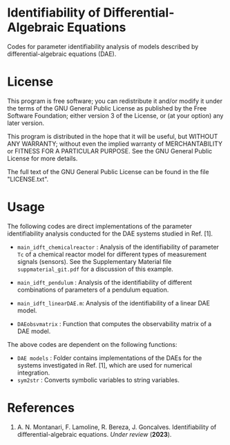 # Identifiability of Differential-Algebraic Equations
Codes for parameter identifiability analysis of models described by differential-algebraic equations (DAE).

# License

This program is free software; you can redistribute it and/or modify it under the terms of the GNU General Public License as published by the Free Software Foundation; either version 3 of the License, or (at your option) any later version.

This program is distributed in the hope that it will be useful, but WITHOUT ANY WARRANTY; without even the implied warranty of MERCHANTABILITY or FITNESS FOR A PARTICULAR PURPOSE. See the GNU General Public License for more details.

The full text of the GNU General Public License can be found in the file "LICENSE.txt".


# Usage

The following codes are direct implementations of the parameter identifiability analysis conducted for the DAE systems studied in Ref. [1].

- `main_idft_chemicalreactor` : Analysis of the identifiability of parameter `Tc` of a chemical reactor model for different types of measurement signals (sensors). See the Supplementary Material file `suppmaterial_git.pdf` for a discussion of this example.

- `main_idft_pendulum` : Analysis of the identifiability of different combinations of parameters of a pendulum equation.

- `main_idft_linearDAE.m`: Analysis of the identifiability of a linear DAE model.

- `DAEobsvmatrix` : Function that computes the observability matrix of a DAE model.


The above codes are dependent on the following functions:

- `DAE models` : Folder contains implementations of the DAEs for the systems investigated in Ref. [1], which are used for numerical integration.
- `sym2str` : Converts symbolic variables to string variables. 


# References
1. A. N. Montanari, F. Lamoline, R. Bereza, J. Goncalves. Identifiability of differential-algebraic equations. *Under review* (**2023**).
